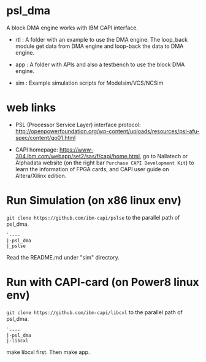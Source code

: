 # psl_dma
A block DMA engine works with IBM CAPI interface.

* rtl :
    A folder with an example to use the DMA engine.
    The loop_back module get data from DMA engine and loop-back the data to DMA engine.

* app :
    A folder with APIs and also a testbench to use the block DMA engine.


* sim :
    Example simulation scripts for Modelsim/VCS/NCSim

# web links

* PSL (Processor Service Layer) interface protocol: http://openpowerfoundation.org/wp-content/uploads/resources/psl-afu-spec/content/go01.html

* CAPI homepage: https://www-304.ibm.com/webapp/set2/sas/f/capi/home.html, go to Nallatech or Alphadata website (on the right bar `Purchase CAPI Development Kit`) to learn the information of FPGA cards, and CAPI user guide on Altera/Xilinx edition. 

# Run Simulation (on x86 linux env)
`git clone https://github.com/ibm-capi/pslse` to the parallel path of psl_dma.  
```
`----
|-psl_dma
|_pslse
```
Read the README.md under "sim" directory. 

# Run with CAPI-card (on Power8 linux env)
`git clone https://github.com/ibm-capi/libcxl` to the parallel path of psl_dma. 
```
`----
|-psl_dma
|-libcxl
```
make libcxl first. 
Then make app. 
